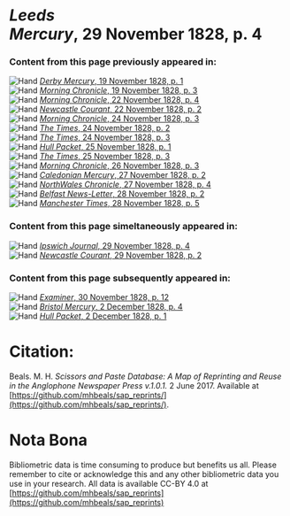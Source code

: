 # *Leeds Mercury*, 29 November 1828, p. 4  
  
### Content from this page previously appeared in:  
![Hand](http://scissorsandpaste.net/wp-content/uploads/2017/06/smallhandpointer.png) [*Derby Mercury*, 19 November 1828, p. 1](https://mhbeals.github.io/sap_html/Derby-Mercury/Derby-Mercury-19-November-1828-p-1)  
![Hand](http://scissorsandpaste.net/wp-content/uploads/2017/06/smallhandpointer.png) [*Morning Chronicle*, 19 November 1828, p. 3](https://mhbeals.github.io/sap_html/Morning-Chronicle/Morning-Chronicle-19-November-1828-p-3)  
![Hand](http://scissorsandpaste.net/wp-content/uploads/2017/06/smallhandpointer.png) [*Morning Chronicle*, 22 November 1828, p. 4](https://mhbeals.github.io/sap_html/Morning-Chronicle/Morning-Chronicle-22-November-1828-p-4)  
![Hand](http://scissorsandpaste.net/wp-content/uploads/2017/06/smallhandpointer.png) [*Newcastle Courant*, 22 November 1828, p. 2](https://mhbeals.github.io/sap_html/Newcastle-Courant/Newcastle-Courant-22-November-1828-p-2)  
![Hand](http://scissorsandpaste.net/wp-content/uploads/2017/06/smallhandpointer.png) [*Morning Chronicle*, 24 November 1828, p. 3](https://mhbeals.github.io/sap_html/Morning-Chronicle/Morning-Chronicle-24-November-1828-p-3)  
![Hand](http://scissorsandpaste.net/wp-content/uploads/2017/06/smallhandpointer.png) [*The Times*, 24 November 1828, p. 2](https://mhbeals.github.io/sap_html/The-Times/The-Times-24-November-1828-p-2)  
![Hand](http://scissorsandpaste.net/wp-content/uploads/2017/06/smallhandpointer.png) [*The Times*, 24 November 1828, p. 3](https://mhbeals.github.io/sap_html/The-Times/The-Times-24-November-1828-p-3)  
![Hand](http://scissorsandpaste.net/wp-content/uploads/2017/06/smallhandpointer.png) [*Hull Packet*, 25 November 1828, p. 1](https://mhbeals.github.io/sap_html/Hull-Packet/Hull-Packet-25-November-1828-p-1)  
![Hand](http://scissorsandpaste.net/wp-content/uploads/2017/06/smallhandpointer.png) [*The Times*, 25 November 1828, p. 3](https://mhbeals.github.io/sap_html/The-Times/The-Times-25-November-1828-p-3)  
![Hand](http://scissorsandpaste.net/wp-content/uploads/2017/06/smallhandpointer.png) [*Morning Chronicle*, 26 November 1828, p. 3](https://mhbeals.github.io/sap_html/Morning-Chronicle/Morning-Chronicle-26-November-1828-p-3)  
![Hand](http://scissorsandpaste.net/wp-content/uploads/2017/06/smallhandpointer.png) [*Caledonian Mercury*, 27 November 1828, p. 2](https://mhbeals.github.io/sap_html/Caledonian-Mercury/Caledonian-Mercury-27-November-1828-p-2)  
![Hand](http://scissorsandpaste.net/wp-content/uploads/2017/06/smallhandpointer.png) [*NorthWales Chronicle*, 27 November 1828, p. 4](https://mhbeals.github.io/sap_html/NorthWales-Chronicle/NorthWales-Chronicle-27-November-1828-p-4)  
![Hand](http://scissorsandpaste.net/wp-content/uploads/2017/06/smallhandpointer.png) [*Belfast News-Letter*, 28 November 1828, p. 2](https://mhbeals.github.io/sap_html/Belfast-News-Letter/Belfast-News-Letter-28-November-1828-p-2)  
![Hand](http://scissorsandpaste.net/wp-content/uploads/2017/06/smallhandpointer.png) [*Manchester Times*, 28 November 1828, p. 5](https://mhbeals.github.io/sap_html/Manchester-Times/Manchester-Times-28-November-1828-p-5)  
  
### Content from this page simeltaneously appeared in:  
![Hand](http://scissorsandpaste.net/wp-content/uploads/2017/06/smallhandpointer.png) [*Ipswich Journal*, 29 November 1828, p. 4](https://mhbeals.github.io/sap_html/Ipswich-Journal/Ipswich-Journal-29-November-1828-p-4)  
![Hand](http://scissorsandpaste.net/wp-content/uploads/2017/06/smallhandpointer.png) [*Newcastle Courant*, 29 November 1828, p. 2](https://mhbeals.github.io/sap_html/Newcastle-Courant/Newcastle-Courant-29-November-1828-p-2)  
  
### Content from this page subsequently appeared in:  
![Hand](http://scissorsandpaste.net/wp-content/uploads/2017/06/smallhandpointer.png) [*Examiner*, 30 November 1828, p. 12](https://mhbeals.github.io/sap_html/Examiner/Examiner-30-November-1828-p-12)  
![Hand](http://scissorsandpaste.net/wp-content/uploads/2017/06/smallhandpointer.png) [*Bristol Mercury*, 2 December 1828, p. 4](https://mhbeals.github.io/sap_html/Bristol-Mercury/Bristol-Mercury-2-December-1828-p-4)  
![Hand](http://scissorsandpaste.net/wp-content/uploads/2017/06/smallhandpointer.png) [*Hull Packet*, 2 December 1828, p. 1](https://mhbeals.github.io/sap_html/Hull-Packet/Hull-Packet-2-December-1828-p-1)  


# Citation: 

Beals. M. H. *Scissors and Paste Database: A Map of Reprinting and Reuse in the Anglophone Newspaper Press v.1.0.1.* 2 June 2017. Available at [https://github.com/mhbeals/sap_reprints/](https://github.com/mhbeals/sap_reprints/). 

# Nota Bona

Bibliometric data is time consuming to produce but benefits us all. Please remember to cite or acknowledge this and any other bibliometric data you use in your research. All data is available CC-BY 4.0 at [https://github.com/mhbeals/sap_reprints](https://github.com/mhbeals/sap_reprints)